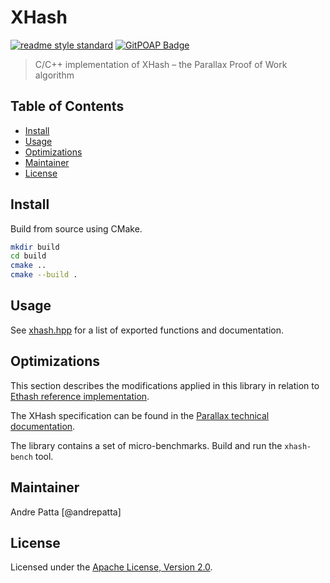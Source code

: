 # XHash

[![readme style standard](https://img.shields.io/badge/readme%20style-standard-brightgreen.svg?style=flat-square)](https://github.com/RichardLitt/standard-readme)
[![GitPOAP Badge](https://public-api.gitpoap.io/v1/repo/microstack-tech/xhash/badge)](https://www.gitpoap.io/gh/microstack-tech/xhash)

> C/C++ implementation of XHash – the Parallax Proof of Work algorithm


## Table of Contents

- [Install](#install)
- [Usage](#usage)
- [Optimizations](#optimizations)
- [Maintainer](#maintainer)
- [License](#license)


## Install

Build from source using CMake.

```sh
mkdir build
cd build
cmake ..
cmake --build .
```

## Usage

See [xhash.hpp] for a list of exported functions and documentation.


## Optimizations

This section describes the modifications applied
in this library in relation to [Ethash reference implementation](https://github.com/ethereum/wiki/wiki/Ethash).

The XHash specification can be found in the [Parallax technical documentation](https://docs.parallaxchain.org/parallax-protocol/foundational-topics/consensus/algorithms/xhash).

The library contains a set of micro-benchmarks. Build and run the `xhash-bench`
tool.

## Maintainer

Andre Patta [@andrepatta]

## License

Licensed under the [Apache License, Version 2.0].


[@chfast]: https://github.com/chfast
[Apache License, Version 2.0]: LICENSE
[xhash.hpp]: include/xhash/xhash.hpp
